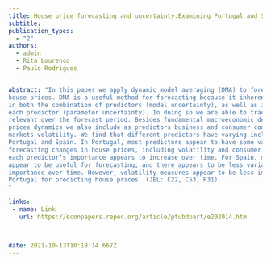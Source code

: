 ```yaml
---
title: House price forecasting and uncertainty:Examining Portugal and Spain
subtitle: 
publication_types:
  - "2"
authors:
  - admin
  - Rita Lourenço
  - Paulo Rodrigues


abstract: "In this paper we apply dynamic model averaging (DMA) to forecast Portuguese and Spanish
house prices. DMA is a useful method for forecasting because it inherently allows for uncertainty
in both the combination of predictors (model uncertainty), as well as in the marginal effect of
each predictor (parameter uncertainty). In doing so we are able to track which predictors are
relevant over the forecast period. Besides fundamental macroeconomic determinants to house
prices dynamics we also include as predictors business and consumer confidence and financial
markets volatility. We find that different predictors have varying inclusion probabilities for both
Portugal and Spain. In Portugal, most predictors appear to have some value when it comes to
forecasting changes in house prices, including volatility and consumer confidence. Furthermore,
each predictor’s importance appears to increase over time. For Spain, most economic predictors
appear to be useful for forecasting, and there appears to be less variation in each predictor’s
importance over time. However, volatility measures appear to be less important in Spain than in
Portugal for predicting house prices. (JEL: C22, C53, R31)
"

links:
 - name: Link
   url: https://econpapers.repec.org/article/ptubdpart/e202014.htm



date: 2021-10-13T10:18:14.667Z
---
```

